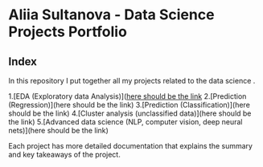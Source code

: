# Aliia Sultanova - Data Science Projects Portfolio

## Index

In this repository I put together all my projects related to the data science .

1.[EDA (Exploratory data Analysis)]([here should be the link](https://github.com/AlSult/Data_Projects/blob/main/EDA(Exploratory%20Data%20Analysis)/README.md)
2.[Prediction (Regression)](here should be the link)
3.[Prediction (Classification)](here should be the link)
4.[Cluster analysis (unclassified data)](here should be the link)
5.[Advanced data science (NLP, computer vision, deep neural nets)](here should be the link)

Each project has more detailed documentation that explains the summary and key takeaways of the project.
